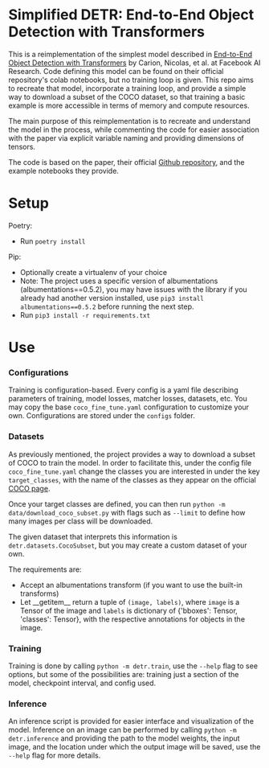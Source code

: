 # Simplified DETR: End-to-End Object Detection with Transformers

This is a reimplementation of the simplest model described in [End-to-End Object Detection with Transformers][1]
by Carion, Nicolas, et al. at Facebook AI Research. Code defining this model can be found
on their official repository's colab notebooks, but no training loop is given. This repo aims
to recreate that model, incorporate a training loop, and provide a simple way to download a subset of the
COCO dataset, so that training a basic example is more accessible in terms of memory and compute resources.

The main purpose of this reimplementation is to recreate and understand the model in the process, while
commenting the code for easier association with the paper via explicit variable naming and providing dimensions
of tensors.

The code is based on the paper, their official [Github repository][2], and the example notebooks they provide.

# Setup
Poetry:
- Run `poetry install`

Pip:
- Optionally create a virtualenv of your choice
- Note: The project uses a specific version of albumentations (albumentations==0.5.2), you may have
  issues with the library if you already had another version installed,
  use `pip3 install albumentations==0.5.2` before running the next step.
- Run `pip3 install -r requirements.txt`

# Use

### Configurations

Training is configuration-based. Every config is a yaml file describing parameters of
training, model losses, matcher losses, datasets, etc. You may copy the base `coco_fine_tune.yaml`
configuration to customize your own. Configurations are stored under the `configs` folder.


### Datasets

As previously mentioned, the project provides a way to download a subset of COCO to train the model.
In order to facilitate this, under the config file `coco_fine_tune.yaml` change the classes you are interested
in under the key `target_classes`, with the name of the classes as they appear on the official [COCO page][3].

Once your target classes are defined, you can then run `python -m data/download_coco_subset.py` with flags such as
`--limit` to define how many images per class will be downloaded.

The given dataset that interprets this information is `detr.datasets.CocoSubset`, but you may
create a custom dataset of your own.

The requirements are: 
- Accept an albumentations transform (if you want to use the built-in transforms)
- Let \_\_getitem\_\_  return a tuple of `(image, labels)`, where `image` is a Tensor of the image
  and `labels` is dictionary of {'bboxes': Tensor, 'classes': Tensor}, with the respective annotations
  for objects in the image.

### Training

Training is done by calling `python -m detr.train`, use the `--help` flag to see options, but some of the possibilities
are: training just a section of the model, checkpoint interval, and config used.

### Inference

An inference script is provided for easier interface and visualization of the model. Inference on an image can
be performed by calling `python -m detr.inference` and providing the path to the model weights, the input image,
and the location under which the output image will be saved, use the `--help` flag for more details.




[1]: https://arxiv.org/abs/2005.12872
[2]: https://github.com/facebookresearch/detr
[3]: https://cocodataset.org/#explore

